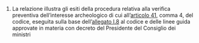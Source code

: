 1. La relazione illustra gli esiti della procedura relativa alla verifica preventiva dell’interesse archeologico di cui all’[articolo 41](/index.html?article=articolo-41&version=1), comma 4, del codice, eseguita sulla base dell’[allegato I.8](/index.html?section=attachment-1-8&version=1) al codice e delle linee guida approvate in materia con decreto del Presidente del Consiglio dei ministri 